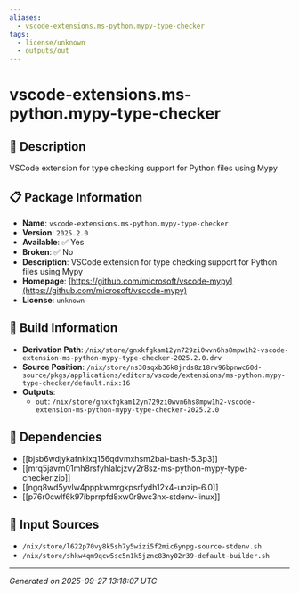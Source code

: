```yaml
---
aliases:
  - vscode-extensions.ms-python.mypy-type-checker
tags:
  - license/unknown
  - outputs/out
---
```


# vscode-extensions.ms-python.mypy-type-checker

## 📝 Description

VSCode extension for type checking support for Python files using Mypy

## 📋 Package Information

- **Name**: `vscode-extensions.ms-python.mypy-type-checker`
- **Version**: `2025.2.0`
- **Available**: ✅ Yes
- **Broken**: ✅ No
- **Description**: VSCode extension for type checking support for Python files using Mypy
- **Homepage**: [https://github.com/microsoft/vscode-mypy](https://github.com/microsoft/vscode-mypy)
- **License**: `unknown`

## 🔧 Build Information

- **Derivation Path**: `/nix/store/gnxkfgkam12yn729zi0wvn6hs8mpw1h2-vscode-extension-ms-python-mypy-type-checker-2025.2.0.drv`
- **Source Position**: `/nix/store/ns30sqxb36k8jrds8z18rv96bpnwc60d-source/pkgs/applications/editors/vscode/extensions/ms-python.mypy-type-checker/default.nix:16`
- **Outputs**:
  - `out`:  `/nix/store/gnxkfgkam12yn729zi0wvn6hs8mpw1h2-vscode-extension-ms-python-mypy-type-checker-2025.2.0`

## 🔗 Dependencies

- [[bjsb6wdjykafnkixq156qdvmxhsm2bai-bash-5.3p3]]
- [[mrq5javrn01mh8rsfyhlalcjzvy2r8sz-ms-python-mypy-type-checker.zip]]
- [[ngq8wd5yvlw4pppkwmrgkpsrfydh12x4-unzip-6.0]]
- [[p76r0cwlf6k97ibprrpfd8xw0r8wc3nx-stdenv-linux]]

## 📁 Input Sources

- `/nix/store/l622p70vy8k5sh7y5wizi5f2mic6ynpg-source-stdenv.sh`
- `/nix/store/shkw4qm9qcw5sc5n1k5jznc83ny02r39-default-builder.sh`

---
*Generated on 2025-09-27 13:18:07 UTC*
